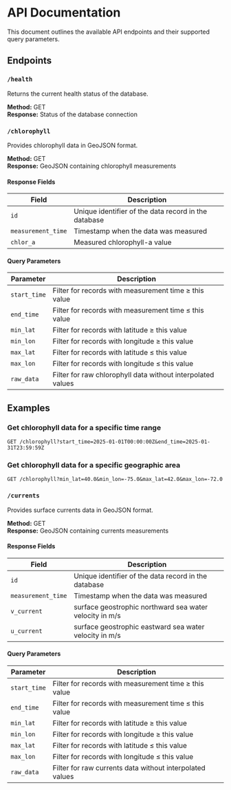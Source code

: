 # API Documentation

This document outlines the available API endpoints and their supported query parameters.

## Endpoints

### `/health`

Returns the current health status of the database.

**Method:** GET  
**Response:** Status of the database connection

### `/chlorophyll`

Provides chlorophyll data in GeoJSON format.

**Method:** GET  
**Response:** GeoJSON containing chlorophyll measurements

#### Response Fields

| Field              | Description                                          |
| ------------------ | ---------------------------------------------------- |
| `id`               | Unique identifier of the data record in the database |
| `measurement_time` | Timestamp when the data was measured                 |
| `chlor_a`          | Measured chlorophyll-a value                         |

#### Query Parameters

| Parameter    | Description                                                 |
| ------------ | ----------------------------------------------------------- |
| `start_time` | Filter for records with measurement time ≥ this value       |
| `end_time`   | Filter for records with measurement time ≤ this value       |
| `min_lat`    | Filter for records with latitude ≥ this value               |
| `min_lon`    | Filter for records with longitude ≥ this value              |
| `max_lat`    | Filter for records with latitude ≤ this value               |
| `max_lon`    | Filter for records with longitude ≤ this value              |
| `raw_data`   | Filter for raw chlorophyll data without interpolated values |

## Examples

### Get chlorophyll data for a specific time range

```
GET /chlorophyll?start_time=2025-01-01T00:00:00Z&end_time=2025-01-31T23:59:59Z
```

### Get chlorophyll data for a specific geographic area

```
GET /chlorophyll?min_lat=40.0&min_lon=-75.0&max_lat=42.0&max_lon=-72.0
```

### `/currents`

Provides surface currents data in GeoJSON format.

**Method:** GET  
**Response:** GeoJSON containing currents measurements

#### Response Fields

| Field              | Description                                             |
| ------------------ | ------------------------------------------------------- |
| `id`               | Unique identifier of the data record in the database    |
| `measurement_time` | Timestamp when the data was measured                    |
| `v_current`        | surface geostrophic northward sea water velocity in m/s |
| `u_current`        | surface geostrophic eastward sea water velocity in m/s  |

#### Query Parameters

| Parameter    | Description                                              |
| ------------ | -------------------------------------------------------- |
| `start_time` | Filter for records with measurement time ≥ this value    |
| `end_time`   | Filter for records with measurement time ≤ this value    |
| `min_lat`    | Filter for records with latitude ≥ this value            |
| `min_lon`    | Filter for records with longitude ≥ this value           |
| `max_lat`    | Filter for records with latitude ≤ this value            |
| `max_lon`    | Filter for records with longitude ≤ this value           |
| `raw_data`   | Filter for raw currents data without interpolated values |
